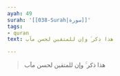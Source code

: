 ```yaml
---
ayah: 49
surah: '[[038-Surah|سورة]]'
tags:
- quran
text: هذا ذكر ۚ وإن للمتقين لحسن مآب

---
```

> هذا ذكر ۚ وإن للمتقين لحسن مآب

